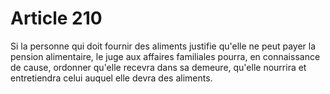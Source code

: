 # Article 210

Si la personne qui doit fournir des aliments justifie qu'elle ne peut payer la pension alimentaire, le juge aux affaires familiales pourra, en connaissance de cause, ordonner qu'elle recevra dans sa demeure, qu'elle nourrira et entretiendra celui auquel elle devra des aliments.